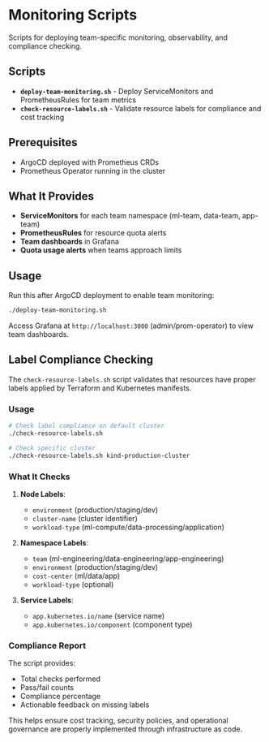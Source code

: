# Monitoring Scripts

Scripts for deploying team-specific monitoring, observability, and compliance checking.

## Scripts

- **`deploy-team-monitoring.sh`** - Deploy ServiceMonitors and PrometheusRules for team metrics
- **`check-resource-labels.sh`** - Validate resource labels for compliance and cost tracking

## Prerequisites

- ArgoCD deployed with Prometheus CRDs
- Prometheus Operator running in the cluster

## What It Provides

- **ServiceMonitors** for each team namespace (ml-team, data-team, app-team)
- **PrometheusRules** for resource quota alerts
- **Team dashboards** in Grafana
- **Quota usage alerts** when teams approach limits

## Usage

Run this after ArgoCD deployment to enable team monitoring:

```bash
./deploy-team-monitoring.sh
```

Access Grafana at `http://localhost:3000` (admin/prom-operator) to view team dashboards.

## Label Compliance Checking

The `check-resource-labels.sh` script validates that resources have proper labels applied by Terraform and Kubernetes
manifests.

### Usage

```bash
# Check label compliance on default cluster
./check-resource-labels.sh

# Check specific cluster
./check-resource-labels.sh kind-production-cluster
```

### What It Checks

1. **Node Labels**:
    - `environment` (production/staging/dev)
    - `cluster-name` (cluster identifier)
    - `workload-type` (ml-compute/data-processing/application)

2. **Namespace Labels**:
    - `team` (ml-engineering/data-engineering/app-engineering)
    - `environment` (production/staging/dev)
    - `cost-center` (ml/data/app)
    - `workload-type` (optional)

3. **Service Labels**:
    - `app.kubernetes.io/name` (service name)
    - `app.kubernetes.io/component` (component type)

### Compliance Report

The script provides:

- Total checks performed
- Pass/fail counts
- Compliance percentage
- Actionable feedback on missing labels

This helps ensure cost tracking, security policies, and operational governance are properly implemented through
infrastructure as code.
